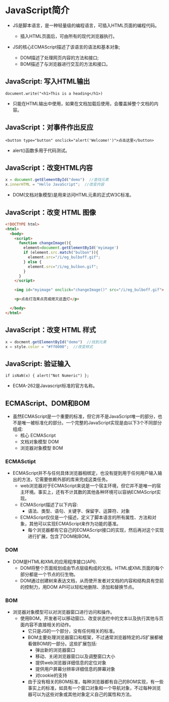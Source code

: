 # JavaScript简介

- JS是脚本语言，是一种轻量级的编程语言，可插入HTML页面的编程代码。
  - 插入HTML页面后，可由所有的现代浏览器执行。

- JS的核心ECMAScript描述了该语言的语法和基本对象;
  - DOM描述了处理网页内容的方法和接口;
  - BOM描述了与浏览器进行交互的方法和接口。

## JavaScript: 写入HTML输出

  `document.write("<h1>This is a heading</h1>)`
- 只能在HTML输出中使用，如果在文档加载后使用，会覆盖掉整个文档的内容。

## JavaScript：对事件作出反应

  `<button type="button" onclick="alert('Welcome!')">点击这里</button>`
- alert()函数多用于代码测试。

## JavaScript：改变HTML内容

  ```js
  x = document.getElementById("demo")  //查找元素
  x.innerHTML = "Hello JavaScript";  //改变内容
  ```

- DOM(文档对象模型)是用来访问HTML元素的正式W3C标准。

## JavaScript：改变 HTML 图像

  ```html
  <!DOCTYPE html>
  <html>
    <body>
      <script>
        function changeImage(){
          element=document.getElementById('myimage')
          if (element.src.match("bulbon")){
            element.src="/i/eg_bulboff.gif";
          } else {
            element.src="/i/eg_bulbon.gif";
          }
        }
      </script>

      <img id="myimage" onclick="changeImage()" src="/i/eg_bulboff.gif">

      <p>点击灯泡来点亮或熄灭这盏灯</p>

    </body>
  </html>
  ```

## JavaScript：改变 HTML 样式

  ```js
  x = docment.getElementById("demo")  //找到元素
  x = style.color = "#ff0000";  //改变样式
  ```

## JavaScript: 验证输入

  `if isNaN(x) { alert("Not Numeric") };`

- ECMA-262是Javascript标准的官方名称。

## ECMAScript、DOM和BOM

- 虽然ECMAScript是一个重要的标准，但它并不是JavaScript唯一的部分，也不是唯一被标准化的部分。一个完整的JavaScript实现是由以下3个不同部分组成:
  - 核心 ECMAScript
  - 文档对象模型 DOM
  - 浏览器对象模型 BOM

### ECMASctipt

- ECMAScript并不与任何具体浏览器相绑定，也没有提到用于任何用户输入输出的方法，它需要依赖外部的库来完成这类任务。
  - web浏览器对于ECMAScript来说是一个宿主环境，但它并不是唯一的宿主环境。事实上，还有不计其数的其他各种环境可以容纳ECMAScript实现。
  - ECMAScript描述了以下内容:
    - 语法、类型、语句、关键字、保留字、运算符、对象
  - ECMAScript仅仅是一个描述，定义了脚本语言的所有属性、方法和对象，其他可以实现ECMAScript来作为功能的基准。
    - 每个浏览器都有它自己的ECMAScript接口的实现，然后再对这个实现进行扩展，包含了DOM和BOM。

### DOM

- DOM是HTML和XML的应用程序接口(API).
  - DOM将整个页面规划成由节点层级构成的文档。HTML或XML页面的每个部分都是一个节点的衍生物。
  - DOM通过创建树来表达文档，从而使开发者对文档的内容和结构具有空前的控制力，用DOM API可以轻松地删除、添加和替换节点。

### BOM

- 浏览器对象模型可以对浏览器窗口进行访问和操作。
  - 使用BOM，开发者可以移动窗口、改变状态栏中的文本以及执行其他与页面内容不直接相关的动作。
    - 它只是JS的一个部分，没有任何相关的标准。
    - BOM主要处理浏览器窗口和框架，不过通常浏览器特定的JS扩展都被看做BOM的一部分。这些扩展包括:
      - 弹出新的浏览器窗口
      - 移动、关闭浏览器窗口以及调整窗口大小
      - 提供web浏览器详细信息的定位对象
      - 提供用户屏幕分辨率详细信息的屏幕对象
      - 对cookie的支持
    - 由于没有相关的BOM标准，每种浏览器都有自己的BOM实现，有一些事实上的标准，如具有一个窗口对象和一个导航对象，不过每种浏览器可以为这些对象或其他对象定义自己的属性和方法。
